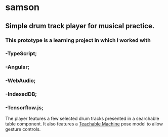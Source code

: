 # samson
## Simple drum track player for musical practice.
### This prototype is a learning project in which I worked with 
### -TypeScript; 
### -Angular; 
### -WebAudio;
### -IndexedDB;
### -Tensorflow.js;

The player features a few selected drum tracks presented in a searchable table component. 
It also features a [Teachable Machine](https://teachablemachine.withgoogle.com/) pose model to allow gesture controls.

